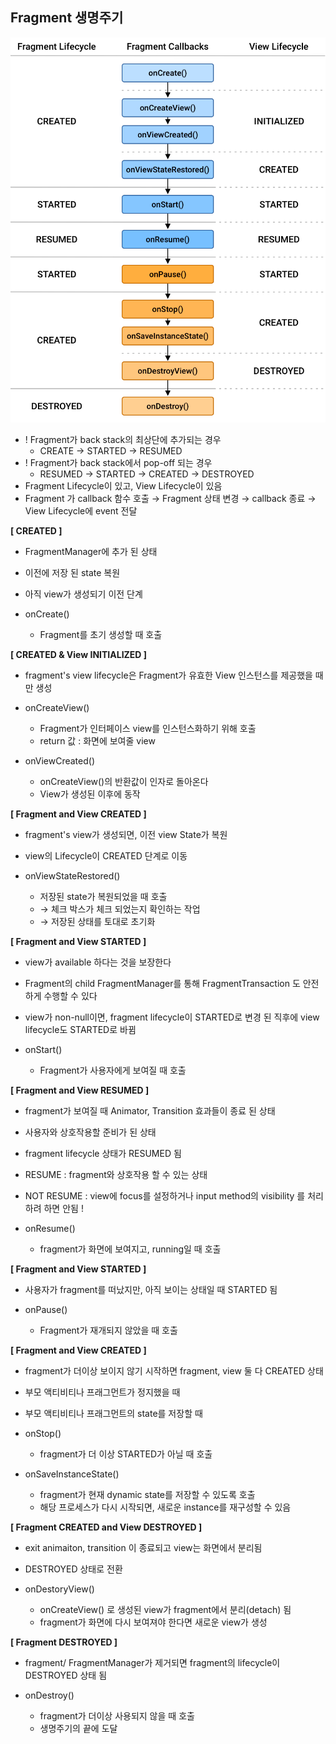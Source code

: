 
## Fragment 생명주기


![img.png](img.png)

- ! Fragment가 back stack의 최상단에 추가되는 경우
    - CREATE → STARTED → RESUMED
- ! Fragment가 back stack에서 pop-off 되는 경우
    - RESUMED → STARTED → CREATED → DESTROYED
- Fragment Lifecycle이 있고, View Lifecycle이 있음
- Fragment 가 callback 함수 호출 → Fragment 상태 변경 → callback 종료 → View Lifecycle에 event 전달

**[ CREATED ]**

- FragmentManager에 추가 된 상태
- 이전에 저장 된 state 복원
- 아직 view가 생성되기 이전 단계

- onCreate()
    - Fragment를 초기 생성할 때 호출

**[ CREATED & View INITIALIZED ]**

- fragment's view lifecycle은 Fragment가 유효한 View 인스턴스를 제공했을 때만 생성

- onCreateView()
    - Fragment가 인터페이스 view를 인스턴스화하기 위해 호출
    - return 값 : 화면에 보여줄 view
- onViewCreated()
    - onCreateView()의 반환값이 인자로 돌아온다
    - View가 생성된 이후에 동작
    

**[ Fragment and View CREATED ]**

- fragment's view가 생성되면, 이전 view State가 복원
- view의 Lifecycle이 CREATED 단계로 이동

- onViewStateRestored()
    - 저장된 state가 복원되었을 때 호출
    - → 체크 박스가 체크 되었는지 확인하는 작업
    - → 저장된 상태를 토대로 초기화

**[ Fragment and View STARTED ]**

- view가 available 하다는 것을 보장한다
- Fragment의 child FragmentManager를 통해 FragmentTransaction 도 안전하게 수행할 수 있다
- view가 non-null이면, fragment lifecycle이 STARTED로 변경 된 직후에 view lifecycle도 STARTED로 바뀜

- onStart()
    - Fragment가 사용자에게 보여질 때 호출

**[ Fragment and View RESUMED ]**

- fragment가 보여질 때 Animator, Transition 효과들이 종료 된 상태
- 사용자와 상호작용할 준비가 된 상태
- fragment lifecycle 상태가 RESUMED 됨
- RESUME : fragment와 상호작용 할 수 있는 상태
- NOT RESUME : view에 focus를 설정하거나 input method의 visibility 를 처리하려 하면 안됨 !

- onResume()
    - fragment가 화면에 보여지고, running일 때 호출

**[ Fragment and View STARTED ]**

- 사용자가 fragment를 떠났지만, 아직 보이는 상태일 때 STARTED 됨

- onPause()
    - Fragment가 재개되지 않았을 때 호출

**[ Fragment and View CREATED ]**

- fragment가 더이상 보이지 않기 시작하면 fragment, view 둘 다 CREATED 상태
- 부모 액티비티나 프래그먼트가 정지했을 때
- 부모 액티비티나 프래그먼트의 state를 저장할 때

- onStop()
    - fragment가 더 이상 STARTED가 아닐 때 호출
- onSaveInstanceState()
    - fragment가 현재 dynamic state를 저장할 수 있도록 호출
    - 해당 프로세스가 다시 시작되면, 새로운 instance를 재구성할 수 있음

**[ Fragment CREATED and View DESTROYED ]**

- exit animaiton, transition 이 종료되고 view는 화면에서 분리됨
- DESTROYED 상태로 전환

- onDestoryView()
    - onCreateView() 로 생성된 view가 fragment에서 분리(detach) 됨
    - fragment가 화면에 다시 보여져야 한다면 새로운 view가 생성

**[ Fragment DESTROYED ]**

- fragment/ FragmentManager가 제거되면 fragment의 lifecycle이 DESTROYED 상태 됨

- onDestroy()
    - fragment가 더이상 사용되지 않을 때 호출
    - 생명주기의 끝에 도달